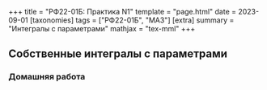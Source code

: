 +++
title = "РФ22-01Б: Практика N1"
template = "page.html"
date = 2023-09-01
[taxonomies]
tags = ["РФ22-01Б", "МА3"]
[extra]
summary = "Интегралы с параметрами"
mathjax = "tex-mml"
+++

<!-- more -->

## Собственные интегралы с параметрами 

### Домашняя работа

